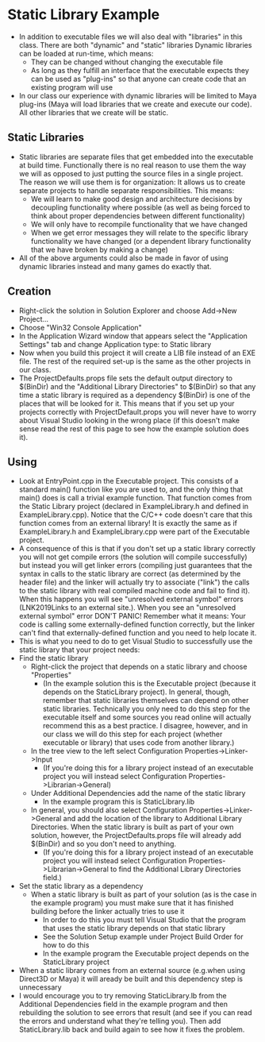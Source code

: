 ---
---

# Static Library Example

- In addition to executable files we will also deal with "libraries" in this class. There are both "dynamic" and "static" libraries Dynamic libraries can be loaded at run-time, which means:
  - They can be changed without changing the executable file
  - As long as they fulfill an interface that the executable expects they can be used as "plug-ins" so that anyone can create code that an existing program will use
- In our class our experience with dynamic libraries will be limited to Maya plug-ins (Maya will load libraries that we create and execute our code). All other libraries that we create will be static.

## Static Libraries

- Static libraries are separate files that get embedded into the executable at build time. Functionally there is no real reason to use them the way we will as opposed to just putting the source files in a single project. The reason we will use them is for organization: It allows us to create separate projects to handle separate responsibilities. This means:
  - We will learn to make good design and architecture decisions by decoupling functionality where possible (as well as being forced to think about proper dependencies between different functionality)
  - We will only have to recompile functionality that we have changed
  - When we get error messages they will relate to the specific library functionality we have changed (or a dependent library functionality that we have broken by making a change)
- All of the above arguments could also be made in favor of using dynamic libraries instead and many games do exactly that.

## Creation

- Right-click the solution in Solution Explorer and choose Add->New Project...
- Choose "Win32 Console Application"
- In the Application Wizard window that appears select the "Application Settings" tab and change Application type: to Static library
- Now when you build this project it will create a LIB file instead of an EXE file. The rest of the required set-up is the same as the other projects in our class.
- The ProjectDefaults.props file sets the default output directory to $(BinDir) and the "Additional Library Directories" to $(BinDir) so that any time a static library is required as a dependency $(BinDir) is one of the places that will be looked for it. This means that if you set up your projects correctly with ProjectDefault.props you will never have to worry about Visual Studio looking in the wrong place (if this doesn't make sense read the rest of this page to see how the example solution does it).

## Using

- Look at EntryPoint.cpp in the Executable project. This consists of a standard main() function like you are used to, and the only thing that main() does is call a trivial example function. That function comes from the Static Library project (declared in ExampleLibrary.h and defined in ExampleLibrary.cpp). Notice that the C/C++ code doesn't care that this function comes from an external library! It is exactly the same as if ExampleLibrary.h and ExampleLibrary.cpp were part of the Executable project.
- A consequence of this is that if you don't set up a static library correctly you will not get compile errors (the solution will compile successfully) but instead you will get linker errors (compiling just guarantees that the syntax in calls to the static library are correct (as determined by the header file) and the linker will actually try to associate ("link") the calls to the static library with real compiled machine code and fail to find it). When this happens you will see "unresolved external symbol" errors (LNK2019Links to an external site.). When you see an "unresolved external symbol" error DON'T PANIC! Remember what it means: Your code is calling some externally-defined function correctly, but the linker can't find that externally-defined function and you need to help locate it.
- This is what you need to do to get Visual Studio to successfully use the static library that your project needs:
- Find the static library
  - Right-click the project that depends on a static library and choose "Properties"
    - (In the example solution this is the Executable project (because it depends on the StaticLibrary project). In general, though, remember that static libraries themselves can depend on other static libraries. Technically you only need to do this step for the executable itself and some sources you read online will actually recommend this as a best practice. I disagree, however, and in our class we will do this step for each project (whether executable or library) that uses code from another library.)
  - In the tree view to the left select Configuration Properties->Linker->Input
    - (If you're doing this for a library project instead of an executable project you will instead select Configuration Properties->Librarian->General)
  - Under Additional Dependencies add the name of the static library
    - In the example program this is StaticLibrary.lib
  - In general, you should also select Configuration Properties->Linker->General and add the location of the library to Additional Library Directories. When the static library is built as part of your own solution, however, the ProjectDefaults.props file will already add $(BinDir) and so you don't need to anything.
    - (If you're doing this for a library project instead of an executable project you will instead select Configuration Properties->Librarian->General to find the Additional Library Directories field.)
- Set the static library as a dependency
  - When a static library is built as part of your solution (as is the case in the example program) you must make sure that it has finished building before the linker actually tries to use it
    - In order to do this you must tell Visual Studio that the program that uses the static library depends on that static library
    - See the Solution Setup example under Project Build Order for how to do this
    - In the example program the Executable project depends on the StaticLibrary project
- When a static library comes from an external source (e.g.when using Direct3D or Maya) it will aready be built and this dependency step is unnecessary
- I would encourage you to try removing StaticLibrary.lb from the Additional Dependencies field in the example program and then rebuilding the solution to see errors that result (and see if you can read the errors and understand what they're telling you). Then add StaticLibrary.lib back and build again to see how it fixes the problem.